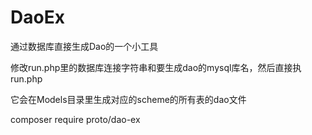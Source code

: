 # DaoEx
通过数据库直接生成Dao的一个小工具

修改run.php里的数据库连接字符串和要生成dao的mysql库名，然后直接执run.php

它会在Models目录里生成对应的scheme的所有表的dao文件

composer require proto/dao-ex

